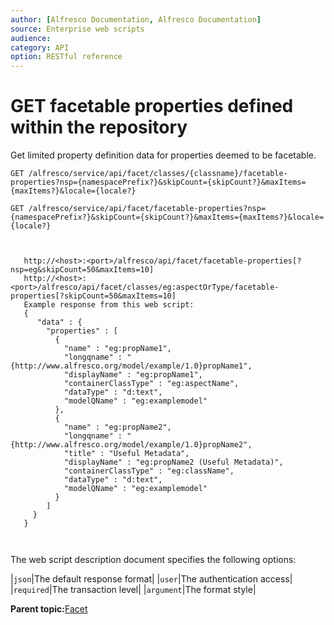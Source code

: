 ```yaml
---
author: [Alfresco Documentation, Alfresco Documentation]
source: Enterprise web scripts
audience: 
category: API
option: RESTful reference
---
```


# GET facetable properties defined within the repository

Get limited property definition data for properties deemed to be facetable.

`GET /alfresco/service/api/facet/classes/{classname}/facetable-properties?nsp={namespacePrefix?}&skipCount={skipCount?}&maxItems={maxItems?}&locale={locale?}`

`GET /alfresco/service/api/facet/facetable-properties?nsp={namespacePrefix?}&skipCount={skipCount?}&maxItems={maxItems?}&locale={locale?}`

```

        
   http://<host>:<port>/alfresco/api/facet/facetable-properties[?nsp=eg&skipCount=50&maxItems=10]
   http://<host>:<port>/alfresco/api/facet/classes/eg:aspectOrType/facetable-properties[?skipCount=50&maxItems=10]
   Example response from this web script:
   {
      "data" : {
        "properties" : [
          {
            "name" : "eg:propName1",
            "longqname" : "{http://www.alfresco.org/model/example/1.0}propName1",
            "displayName" : "eg:propName1",
            "containerClassType" : "eg:aspectName",
            "dataType" : "d:text",
            "modelQName" : "eg:examplemodel"
          },
          {
            "name" : "eg:propName2",
            "longqname" : "{http://www.alfresco.org/model/example/1.0}propName2",
            "title" : "Useful Metadata",
            "displayName" : "eg:propName2 (Useful Metadata)",
            "containerClassType" : "eg:className",
            "dataType" : "d:text",
            "modelQName" : "eg:examplemodel"
          }
        ]
     }
   }
   
      
```

The web script description document specifies the following options:

|`json`|The default response format|
|`user`|The authentication access|
|`required`|The transaction level|
|`argument`|The format style|

**Parent topic:**[Facet](../references/RESTful-Facet.md)

